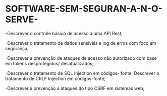 # SOFTWARE-SEM-SEGURAN-A-N-O-SERVE-

-Descrever o controle básico de acesso a uma API
Rest;

-Descrever o tratamento de dados sensíveis e log de
erros com foco em segurança;

-Descrever a prevenção de ataques de acesso não
autorizado com base em tokens desprotegidos/
desatualizados;

-Descrever o tratamento de SQL Injection em códigos-
fonte; Descrever o tratamento de CRLF Injection em
códigos-fonte;

-Descrever a prevenção a ataques do tipo CSRF em
sistemas web;
